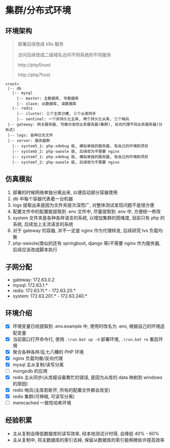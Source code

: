 # 集群/分布式环境

## 环境架构

> 部署后续改成 k8s 服务
>
> 访问后续改成二级域名访问不同系统的不同服务
>
> http://php5host
>
> http://php7host

```
<root>
 |-- db
   |-- mysql
     |-- master: 主数据库, 写数据库
     |-- slave: 从数据库, 读数据库
   |-- redis
     |-- cluster: 三个主库分槽, 三个从库同步
     |-- sentinel: 一个非持久化主库, 两个持久化从库, 三个哨兵
 |-- gateway: 网关服务器, 均衡分发同业务服务器(集群), 反向代理不同业务服务器(分布式)
 |-- logs: 各种日志文件
 |-- server: 服务器群
   |-- system5_1: php-xdebug 版, 模拟单独的服务器, 有自己的环境和项目
   |-- system5_2: php-swoole 版, 后续改为不需要 nginx
   |-- system7_1: php-xdebug 版, 模拟单独的服务器, 有自己的环境和项目
   |-- system7_2: php-swoole 版, 后续改为不需要 nginx
```

## 仿真模拟

1. 部署的时候网络单独分离出来, 以便启动部分容器使用
1. db 中每个容器代表着一台机器
1. logs 提取出来是因为文件夹层次深而广, 对整体测试发现问题不是很方便
1. 配置文件中的配置能提取到 .env 文件中, 尽量提取到 .env 中, 方便统一修改
1. system 文件夹是各种各样语言的系统, 以增加集群的困难度, 目前只有 php 的系统, 后续加上主流语言的系统
1. 对于 gateway 的容器, 并不一定是 nginx 作为代理转发, 后续研究 lvs 负载均衡
1. php-swoole(类似的还有 springboot, django 等)不需要 nginx 作为服务器, 后续应该改成脚本执行

## 子网分配

- gateway: 172.63.0.2
- mysql: 172.63.1.*
- redis: 172.63.11.* - 172.63.20.*
- system: 172.63.201.* - 172.63.240.*

## 环境介绍

- [x] 环境变量已经提取到 .env.example 中, 使用时改名为 .env, 根据自己的环境适配变量
- [x] 当前窗口打开命令行, 使用 `.\run.bat up -d` 部署环境, `.\run.bat re` 重启环境
- [x] 聚合各种各样/乱七八糟的 PHP 环境
- [x] nginx 负载均衡/反向代理
- [x] mysql 主从复制/读写分离
- [ ] mongodb 的应用
- [x] redis 主从同步(从库报设备繁忙的错误, 是因为从库的 data 映射到 windows 的原因)
- [x] redis 哨兵(主库若断开, 所有的配置文件都会改变)
- [x] redis 集群(可伸缩, 可读写分离)
- [ ] memcached 一致性哈希环境

## 经验积累

- 主从复制会降低数据库的读写效率, 经本地测试计时得, 会降低 40% - 60%
- 主从复制中, 将主数据库的索引去掉, 保留从数据库的索引能稍微些许提高效率
